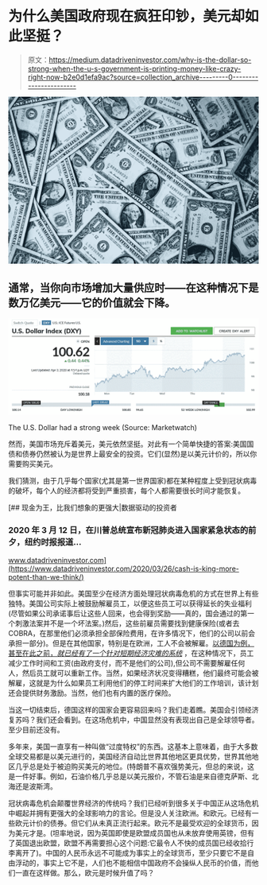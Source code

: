 # 为什么美国政府现在疯狂印钞，美元却如此坚挺？

> 原文：<https://medium.datadriveninvestor.com/why-is-the-dollar-so-strong-when-the-u-s-government-is-printing-money-like-crazy-right-now-b2e0d1efa9ac?source=collection_archive---------0----------------------->

![](img/3047adab705bafdbcf1ac8f48873c327.png)

## 通常，当你向市场增加大量供应时——在这种情况下是数万亿美元——它的价值就会下降。

[![](img/79f7c410211f663d69715049b40379a5.png)](https://www.marketwatch.com/investing/index/dxy)

The U.S. Dollar had a strong week (Source: Marketwatch)

然而，美国市场充斥着美元，美元依然坚挺。对此有一个简单快捷的答案:美国国债和债券仍然被认为是世界上最安全的投资。它们(显然)是以美元计价的，所以你需要购买美元。

我们猜测，由于几乎每个国家(尤其是第一世界国家)都在某种程度上受到冠状病毒的破坏，每个人的经济都将受到严重损害，每个人都需要很长时间才能恢复。

[](https://www.datadriveninvestor.com/2020/03/26/cash-is-king-more-potent-than-we-think/) [## 现金为王，比我们想象的更强大|数据驱动的投资者

### 2020 年 3 月 12 日，在川普总统宣布新冠肺炎进入国家紧急状态的前夕，纽约时报报道…

www.datadriveninvestor.com](https://www.datadriveninvestor.com/2020/03/26/cash-is-king-more-potent-than-we-think/) 

但事实可能并非如此。美国至少在经济方面处理冠状病毒危机的方式在世界上有些独特。美国公司实际上被鼓励解雇员工，以便这些员工可以获得延长的失业福利(尽管如果公司承诺事后让这些人回来，也会得到奖励——真的，国会通过的第一个刺激法案并不是一个坏法案。)然后，这些前雇员需要找到健康保险(或者去 COBRA，在那里他们必须承担全部保险费用，在许多情况下，他们的公司以前会承担一部分)。但是在其他国家，特别是在欧洲，工人不会被解雇。[以德国为例，甚至在此之前，*就已经有了一个针对短期经济灾难的系统*](https://www.cnbc.com/2020/04/03/kurzarbeit-germany-is-using-a-familiar-weapon-to-prevent-layoffs.html) ，在这种情况下，员工减少工作时间和工资(由政府支付，而不是他们的公司),但公司不需要解雇任何人，然后员工就可以重新工作。当然，如果经济状况变得糟糕，他们最终可能会被解雇，这就是为什么如果员工利用他们的停工时间来扩大他们的工作培训，该计划还会提供财务激励。当然，他们也有内置的医疗保险。

当这一切结束后，德国这样的国家会更容易回来吗？我们走着瞧。美国会引领经济复苏吗？我们还会看到。在这场危机中，中国显然没有表现出自己是全球领导者。至少目前还没有。

多年来，美国一直享有一种叫做“过度特权”的东西。这基本上意味着，由于大多数全球交易都是以美元进行的，美国经济自动比世界其他地区更具优势，世界其他地区几乎总是处于被迫购买美元的地位。(特朗普不喜欢强势美元，但总的来说，这是一件好事。例如，石油价格几乎总是以美元报价，不管石油是来自德克萨斯、北海还是波斯湾。

冠状病毒危机会颠覆世界经济的传统吗？我们已经听到很多关于中国正从这场危机中崛起并拥有更强大的全球影响力的言论。但是没人关注欧洲。和欧元。已经有一些欧元计价的债券。但它们从未真正流行起来。欧元不是最受欢迎的全球货币，因为美元才是。(坦率地说，因为英国即使是欧盟成员国也从未放弃使用英镑，但有了英国退出欧盟，欧盟不再需要担心这个问题:它最令人不快的成员国已经收拾行李离开了)。中国的人民币永远不可能成为事实上的全球货币，至少只要它不是自由浮动的，事实上它不是，人们也不能相信中国政府不会操纵人民币的价值，而他们一直在这样做。那么，欧元是时候升值了吗？